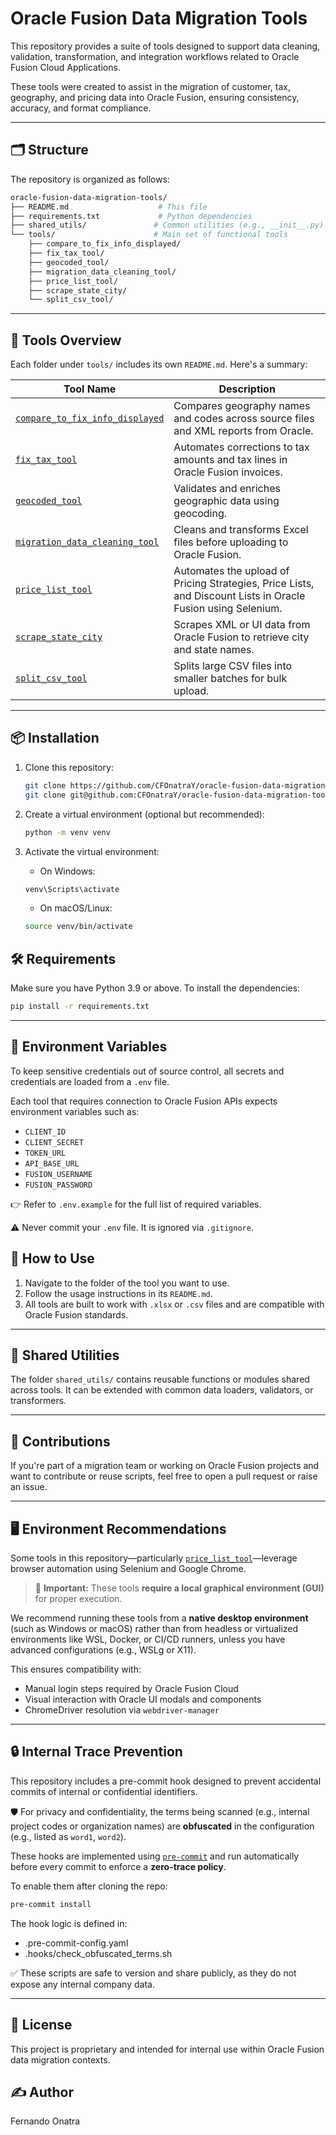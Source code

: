 # Oracle Fusion Data Migration Tools

This repository provides a suite of tools designed to support data cleaning, validation, transformation, and integration workflows related to Oracle Fusion Cloud Applications.

These tools were created to assist in the migration of customer, tax, geography, and pricing data into Oracle Fusion, ensuring consistency, accuracy, and format compliance.

---

## 🗂️ Structure

The repository is organized as follows:

```bash
oracle-fusion-data-migration-tools/
├── README.md                    # This file
├── requirements.txt             # Python dependencies
├── shared_utils/               # Common utilities (e.g., __init__.py)
└── tools/                      # Main set of functional tools
    ├── compare_to_fix_info_displayed/
    ├── fix_tax_tool/
    ├── geocoded_tool/
    ├── migration_data_cleaning_tool/
    ├── price_list_tool/
    ├── scrape_state_city/
    └── split_csv_tool/
```

---

## 🔧 Tools Overview

Each folder under `tools/` includes its own `README.md`. Here's a summary:

| Tool Name | Description |
|-----------|-------------|
| [`compare_to_fix_info_displayed`](tools/compare_to_fix_info_displayed/) | Compares geography names and codes across source files and XML reports from Oracle. |
| [`fix_tax_tool`](tools/fix_tax_tool/) | Automates corrections to tax amounts and tax lines in Oracle Fusion invoices. |
| [`geocoded_tool`](tools/geocoded_tool/) | Validates and enriches geographic data using geocoding. |
| [`migration_data_cleaning_tool`](tools/migration_data_cleaning_tool/) | Cleans and transforms Excel files before uploading to Oracle Fusion. |
| [`price_list_tool`](tools/price_list_tool/) | Automates the upload of Pricing Strategies, Price Lists, and Discount Lists in Oracle Fusion using Selenium. |
| [`scrape_state_city`](tools/scrape_state_city/) | Scrapes XML or UI data from Oracle Fusion to retrieve city and state names. |
| [`split_csv_tool`](tools/split_csv_tool/) | Splits large CSV files into smaller batches for bulk upload. |

---

## 📦 Installation

1. Clone this repository:
	```bash
	git clone https://github.com/CFOnatraY/oracle-fusion-data-migration-tools.git
    git clone git@github.com:CFOnatraY/oracle-fusion-data-migration-tools.git
	```

2. Create a virtual environment (optional but recommended):
	```bash
	python -m venv venv
	```

3. Activate the virtual environment:
	- On Windows:
	```bash
	venv\Scripts\activate
	```
	- On macOS/Linux:
	```bash
	source venv/bin/activate
	```

## 🛠️ Requirements

Make sure you have Python 3.9 or above. To install the dependencies:

```bash
pip install -r requirements.txt
```

---

## 🔐 Environment Variables

To keep sensitive credentials out of source control, all secrets and credentials are loaded from a `.env` file.

Each tool that requires connection to Oracle Fusion APIs expects environment variables such as:

- `CLIENT_ID`
- `CLIENT_SECRET`
- `TOKEN_URL`
- `API_BASE_URL`
- `FUSION_USERNAME`
- `FUSION_PASSWORD`

👉 Refer to `.env.example` for the full list of required variables.

⚠️ Never commit your `.env` file. It is ignored via `.gitignore`.

## 🧪 How to Use

1. Navigate to the folder of the tool you want to use.
2. Follow the usage instructions in its `README.md`.
3. All tools are built to work with `.xlsx` or `.csv` files and are compatible with Oracle Fusion standards.

---

## 📂 Shared Utilities

The folder `shared_utils/` contains reusable functions or modules shared across tools. It can be extended with common data loaders, validators, or transformers.

---

## 🤝 Contributions

If you're part of a migration team or working on Oracle Fusion projects and want to contribute or reuse scripts, feel free to open a pull request or raise an issue.

---

## 🖥️ Environment Recommendations

Some tools in this repository—particularly [`price_list_tool`](tools/price_list_tool/)—leverage browser automation using Selenium and Google Chrome.

> 🛑 **Important:** These tools **require a local graphical environment (GUI)** for proper execution.

We recommend running these tools from a **native desktop environment** (such as Windows or macOS) rather than from headless or virtualized environments like WSL, Docker, or CI/CD runners, unless you have advanced configurations (e.g., WSLg or X11).

This ensures compatibility with:
- Manual login steps required by Oracle Fusion Cloud
- Visual interaction with Oracle UI modals and components
- ChromeDriver resolution via `webdriver-manager`

---

## 🔒 Internal Trace Prevention

This repository includes a pre-commit hook designed to prevent accidental commits of internal or confidential identifiers.

🛡️ For privacy and confidentiality, the terms being scanned (e.g., internal project codes or organization names) are **obfuscated** in the configuration (e.g., listed as `word1`, `word2`).

These hooks are implemented using [`pre-commit`](https://pre-commit.com/) and run automatically before every commit to enforce a **zero-trace policy**.

To enable them after cloning the repo:
```bash
pre-commit install
```
The hook logic is defined in:
- .pre-commit-config.yaml
- .hooks/check_obfuscated_terms.sh

✅ These scripts are safe to version and share publicly, as they do not expose any internal company data.

---

## 📄 License

This project is proprietary and intended for internal use within Oracle Fusion data migration contexts.

## ✍️ Author

Fernando Onatra